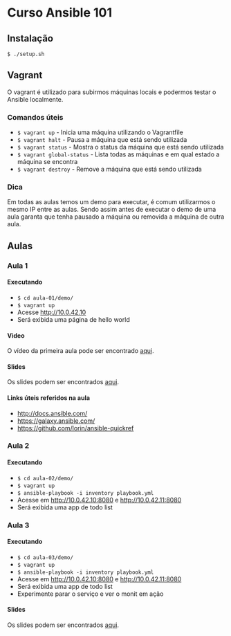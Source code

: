# Curso Ansible 101

## Instalação

```
$ ./setup.sh
```

## Vagrant

O vagrant é utilizado para subirmos máquinas locais e podermos testar o Ansible
localmente.

### Comandos úteis

- `$ vagrant up` - Inicia uma máquina utilizando o Vagrantfile
- `$ vagrant halt` - Pausa a máquina que está sendo utilizada
- `$ vagrant status` - Mostra o status da máquina que está sendo utilizada
- `$ vagrant global-status` - Lista todas as máquinas e em qual estado a máquina
  se encontra
- `$ vagrant destroy` - Remove a máquina que está sendo utilizada

### Dica

Em todas as aulas temos um demo para executar, é comum utilizarmos o mesmo IP
entre as aulas. Sendo assim antes de executar o demo de uma aula garanta que
tenha pausado a máquina ou removida a máquina de outra aula.

## Aulas

### Aula 1

#### Executando

- `$ cd aula-01/demo/`
- `$ vagrant up`
- Acesse http://10.0.42.10
- Será exibida uma página de hello world

#### Video

O vídeo da primeira aula pode ser encontrado
[aqui](https://helabs.wistia.com/medias/snauei2mfs).

#### Slides

Os slides podem ser encontrados [aqui](aula-01/ansible-101_1.pdf).

#### Links úteis referidos na aula

- http://docs.ansible.com/
- https://galaxy.ansible.com/
- https://github.com/lorin/ansible-quickref

### Aula 2

#### Executando

- `$ cd aula-02/demo/`
- `$ vagrant up`
- `$ ansible-playbook -i inventory playbook.yml`
- Acesse em http://10.0.42.10:8080 e http://10.0.42.11:8080
- Será exibida uma app de todo list

### Aula 3

#### Executando

- `$ cd aula-03/demo/`
- `$ vagrant up`
- `$ ansible-playbook -i inventory playbook.yml`
- Acesse em http://10.0.42.10:8080 e http://10.0.42.11:8080
- Será exibida uma app de todo list
- Experimente parar o serviço e ver o monit em ação

#### Slides

Os slides podem ser encontrados [aqui](aula-03/ansible_101_3.pdf).


